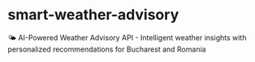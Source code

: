 # smart-weather-advisory
🌤️ AI-Powered Weather Advisory API - Intelligent weather insights with personalized recommendations for Bucharest and Romania
